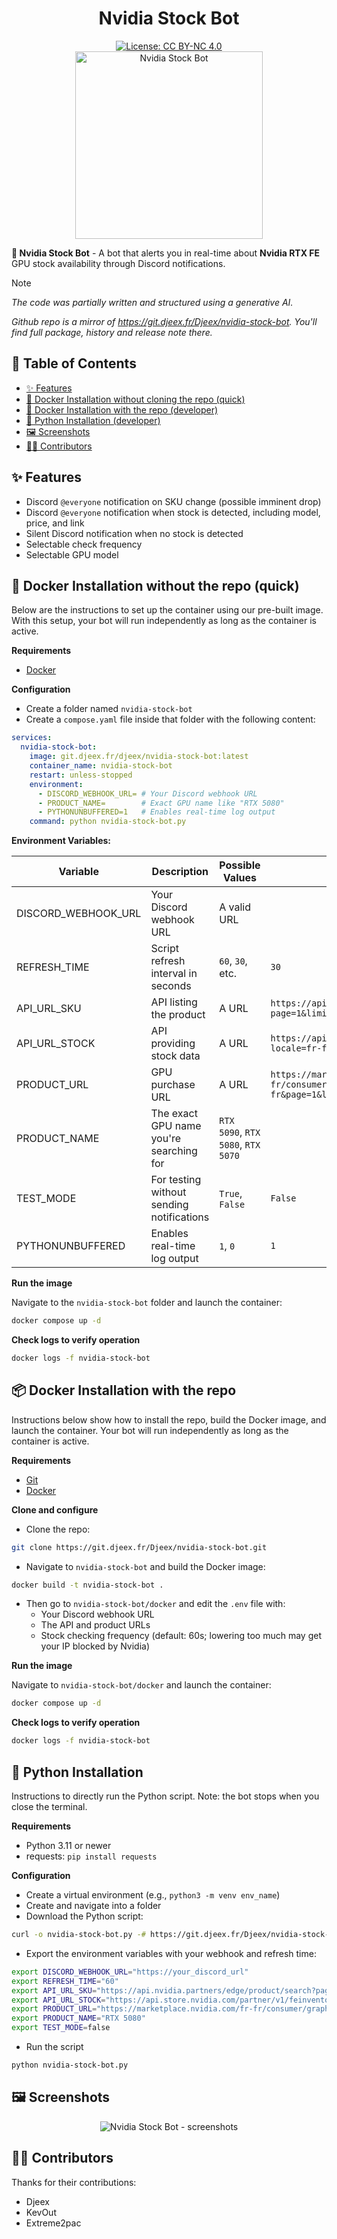 <h1 align="center">Nvidia Stock Bot</h1>
<div align="center">
    <a href="https://creativecommons.org/licenses/by-nc/4.0/" target="_blank">
        <img src="https://img.shields.io/badge/License-CC%20BY--NC%204.0-8E44AD?style=flat-square" alt="License: CC BY-NC 4.0">
    </a>
</div>
<div align="center" >
    <img src="https://git.djeex.fr/Djeex/nvidia-stock-bot/raw/branch/main/assets/img/nvidia-stock-bot-logo.png" alt="Nvidia Stock Bot" width="300">
</div>

**🤖 Nvidia Stock Bot** - A bot that alerts you in real-time about **Nvidia RTX FE** GPU stock availability through Discord notifications.

> [!NOTE]
>_The code was partially written and structured using a generative AI._
>
>_Github repo is a mirror of https://git.djeex.fr/Djeex/nvidia-stock-bot. You'll find full package, history and release note there._

## 📌 Table of Contents

- [✨ Features](#features)
- [🐳 Docker Installation without cloning the repo (quick)](#docker-installation-without-the-repo-quick)
- [🐙 Docker Installation with the repo (developer)](#docker-installation-with-the-repo)
- [🐍 Python Installation (developer)](#python-installation)
- [🖼️ Screenshots](#screenshots)
- [🧑‍💻 Contributors](#contributors)

## ✨ Features

- Discord `@everyone` notification on SKU change (possible imminent drop)
- Discord `@everyone` notification when stock is detected, including model, price, and link
- Silent Discord notification when no stock is detected
- Selectable check frequency
- Selectable GPU model

## 🐳 Docker Installation without the repo (quick)

Below are the instructions to set up the container using our pre-built image. With this setup, your bot will run independently as long as the container is active.

**Requirements**
- [Docker](https://docs.docker.com/engine/install/)

**Configuration**

- Create a folder named `nvidia-stock-bot`
- Create a `compose.yaml` file inside that folder with the following content:

```yaml
services:
  nvidia-stock-bot:
    image: git.djeex.fr/djeex/nvidia-stock-bot:latest
    container_name: nvidia-stock-bot
    restart: unless-stopped
    environment:
      - DISCORD_WEBHOOK_URL= # Your Discord webhook URL
      - PRODUCT_NAME=        # Exact GPU name like "RTX 5080"
      - PYTHONUNBUFFERED=1   # Enables real-time log output
    command: python nvidia-stock-bot.py
```

**Environment Variables:**

| Variable            | Description                                     | Possible Values                                                  | Default Value                                                                                              |
|---------------------|-------------------------------------------------|------------------------------------------------------------------|-------------------------------------------------------------------------------------------------------------|
| DISCORD_WEBHOOK_URL | Your Discord webhook URL                        | A valid URL                                                      |                                                                                                             |
| REFRESH_TIME        | Script refresh interval in seconds              | `60`, `30`, etc.                                                 | `30`                                                                                                        |
| API_URL_SKU         | API listing the product                         | A URL                                                            | `https://api.nvidia.partners/edge/product/search?page=1&limit=100&locale=fr-fr&Manufacturer=Nvidia`         |
| API_URL_STOCK       | API providing stock data                        | A URL                                                            | `https://api.store.nvidia.com/partner/v1/feinventory?locale=fr-fr&skus=`                                    |
| PRODUCT_URL         | GPU purchase URL                                | A URL                                                            | `https://marketplace.nvidia.com/fr-fr/consumer/graphics-cards/?locale=fr-fr&page=1&limit=12&manufacturer=NVIDIA` |
| PRODUCT_NAME        | The exact GPU name you're searching for         | `RTX 5090`, `RTX 5080`, `RTX 5070`                               |                                                                                                             |
| TEST_MODE           | For testing without sending notifications       | `True`, `False`                                                  | `False`                                                                                                     |
| PYTHONUNBUFFERED    | Enables real-time log output                    | `1`, `0`                                                         | `1`                                                                                                         |

**Run the image**

Navigate to the `nvidia-stock-bot` folder and launch the container:
```sh
docker compose up -d
```

**Check logs to verify operation**

```sh
docker logs -f nvidia-stock-bot
```

## 📦 Docker Installation with the repo

Instructions below show how to install the repo, build the Docker image, and launch the container. Your bot will run independently as long as the container is active.

**Requirements**
- [Git](https://git-scm.com/docs)
- [Docker](https://docs.docker.com/engine/install/)

**Clone and configure**

- Clone the repo:
```sh
git clone https://git.djeex.fr/Djeex/nvidia-stock-bot.git
```

- Navigate to `nvidia-stock-bot` and build the Docker image:
```sh
docker build -t nvidia-stock-bot .
```

- Then go to `nvidia-stock-bot/docker` and edit the `.env` file with:
  - Your Discord webhook URL
  - The API and product URLs
  - Stock checking frequency (default: 60s; lowering too much may get your IP blocked by Nvidia)

**Run the image**

Navigate to `nvidia-stock-bot/docker` and launch the container:
```sh
docker compose up -d
```

**Check logs to verify operation**

```sh
docker logs -f nvidia-stock-bot
```

## 🐍 Python Installation

Instructions to directly run the Python script. Note: the bot stops when you close the terminal.

**Requirements**

- Python 3.11 or newer
- requests: `pip install requests`

**Configuration**

- Create a virtual environment (e.g., `python3 -m venv env_name`)
- Create and navigate into a folder
- Download the Python script:

```sh
curl -o nvidia-stock-bot.py -# https://git.djeex.fr/Djeex/nvidia-stock-bot/raw/branch/main/nvidia-stock-bot.py
```

- Export the environment variables with your webhook and refresh time:

```sh
export DISCORD_WEBHOOK_URL="https://your_discord_url"
export REFRESH_TIME="60"
export API_URL_SKU="https://api.nvidia.partners/edge/product/search?page=1&limit=100&locale=fr-fr&Manufacturer=Nvidia&gpu=RTX%205080"
export API_URL_STOCK="https://api.store.nvidia.com/partner/v1/feinventory?locale=fr-fr&skus="
export PRODUCT_URL="https://marketplace.nvidia.com/fr-fr/consumer/graphics-cards/?locale=fr-fr&page=1&limit=12&gpu=RTX%205080&manufacturer=NVIDIA"
export PRODUCT_NAME="RTX 5080"
export TEST_MODE=false
```

- Run the script

```sh
python nvidia-stock-bot.py
```

## 🖼️ Screenshots

<div align="center" >
  <img src="https://git.djeex.fr/Djeex/nvidia-stock-bot/raw/branch/main/assets/img/nvidia-stock-bot-discord.png" alt="Nvidia Stock Bot - screenshots">
</div>

## 🧑‍💻 Contributors

Thanks for their contributions:

- Djeex
- KevOut
- Extreme2pac